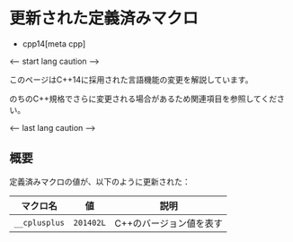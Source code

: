 # 更新された定義済みマクロ
* cpp14[meta cpp]

<-- start lang caution -->

このページはC++14に採用された言語機能の変更を解説しています。

のちのC++規格でさらに変更される場合があるため関連項目を参照してください。

<-- last lang caution -->

## 概要

定義済みマクロの値が、以下のように更新された：

| マクロ名      | 値        | 説明                    |
|---------------|-----------|-------------------------|
| `__cplusplus` | `201402L` | C++のバージョン値を表す |
